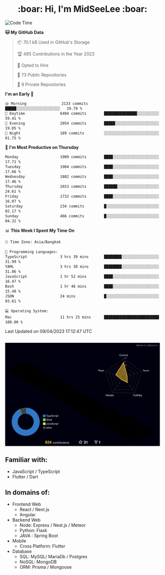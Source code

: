 <h1 align="center"> :boar: Hi, I'm MidSeeLee :boar:</h1>
 
<!--START_SECTION:waka-->
![Code Time](http://img.shields.io/badge/Code%20Time-537%20hrs%2046%20mins-blue)

**🐱 My GitHub Data** 

> 📦 70.1 kB Used in GitHub's Storage 
 > 
> 🏆 485 Contributions in the Year 2023
 > 
> 💼 Opted to Hire
 > 
> 📜 73 Public Repositories 
 > 
> 🔑 9 Private Repositories 
 > 
**I'm an Early 🐤** 

```text
🌞 Morning                2133 commits        █████░░░░░░░░░░░░░░░░░░░░   19.79 % 
🌆 Daytime                6404 commits        ███████████████░░░░░░░░░░   59.41 % 
🌃 Evening                2054 commits        █████░░░░░░░░░░░░░░░░░░░░   19.05 % 
🌙 Night                  189 commits         ░░░░░░░░░░░░░░░░░░░░░░░░░   01.75 % 
```
📅 **I'm Most Productive on Thursday** 

```text
Monday                   1909 commits        ████░░░░░░░░░░░░░░░░░░░░░   17.71 % 
Tuesday                  1904 commits        ████░░░░░░░░░░░░░░░░░░░░░   17.66 % 
Wednesday                1882 commits        ████░░░░░░░░░░░░░░░░░░░░░   17.46 % 
Thursday                 2653 commits        ██████░░░░░░░░░░░░░░░░░░░   24.61 % 
Friday                   1732 commits        ████░░░░░░░░░░░░░░░░░░░░░   16.07 % 
Saturday                 234 commits         █░░░░░░░░░░░░░░░░░░░░░░░░   02.17 % 
Sunday                   466 commits         █░░░░░░░░░░░░░░░░░░░░░░░░   04.32 % 
```


📊 **This Week I Spent My Time On** 

```text
🕑︎ Time Zone: Asia/Bangkok

💬 Programming Languages: 
TypeScript               3 hrs 39 mins       ████████░░░░░░░░░░░░░░░░░   31.99 % 
YAML                     3 hrs 38 mins       ████████░░░░░░░░░░░░░░░░░   31.86 % 
JavaScript               1 hr 52 mins        ████░░░░░░░░░░░░░░░░░░░░░   16.47 % 
Bash                     1 hr 46 mins        ████░░░░░░░░░░░░░░░░░░░░░   15.48 % 
JSON                     24 mins             █░░░░░░░░░░░░░░░░░░░░░░░░   03.61 % 

💻 Operating System: 
Mac                      11 hrs 25 mins      █████████████████████████   100.00 % 
```


 Last Updated on 09/04/2023 17:12:47 UTC
<!--END_SECTION:waka-->

##

![](./profile-3d-contrib/profile-night-rainbow.svg)

## Familiar with:
- JavaScript / TypeScript
- Flutter / Dart

## In domains of:
- Frontend Web
  - React / Next.js
  - Angular
- Backend Web
  - Node: Express / Nest.js / Meteor
  - Python: Flask
  - JAVA : Spring Boot
- Mobile
  - Cross Platform: Flutter
- Database
  - SQL: MySQL/ MariaDb / Postgres
  - NoSQL: MongoDB
  - ORM: Prisma / Mongoose

